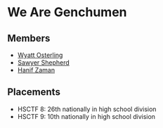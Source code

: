 # We Are Genchumen

## Members
* [Wyatt Osterling](https://wizardwatch.net)
* [Sawyer Shepherd](https://sawyershepherd.org)
* [Hanif Zaman](https://biotechblog.org)

## Placements
* HSCTF 8: 26th nationally in high school division
* HSCTF 9: 10th nationally in high school division
